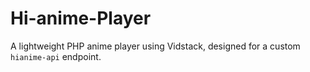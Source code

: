 # Hi-anime-Player
A lightweight PHP anime player using Vidstack, designed for a custom `hianime-api` endpoint.
